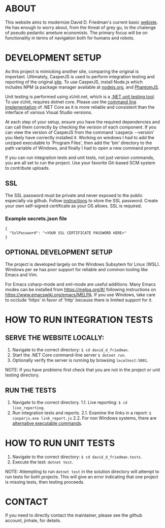 # ABOUT

This website aims to modernize David D. Friedman's current basic
[webiste](http://daviddfriedman.com/). He has enough to worry about,
from the threat of grey gu, to the chalenge of pseudo pedantic ameture
economists. The primary focus will be on functionality in terms of
navigation both for humans and robots.

# DEVELOPMENT SETUP

As this project is mimicking another site, comparing the original is
important. Ultimately, CasperJS is used to perform integration testing
and reporting of the original [site](http://daviddfriedman.com/). To
use CasperJS, install Node.js which includes NPM (a package manager
available at [nodejs.org](https://nodejs.org/en/), and
[PhantomJS](http://phantomjs.org/).

Unit testing is performed using xUnit.net, which is a [.NET unit
testing
tool](https://xunit.github.io/docs/getting-started-dotnet-core.html). To
use xUnit, requires dotnet core. Please use the [command line
implementation](https://github.com/dotnet/core) of .NET Core as it is
more reliable and consistent than the interface of various Visual
Studio versions.

At each step of your setup, ensure you have the required dependencies
and can call them correctly by checking the version of each
component. If you can view the version of CasperJS from the command
'casperjs --version' you likely have correctly installed it. Working
on windows I had to add the unziped executable to 'Program Files',
then add the 'bin' directory to the path variable of Windows, and
finally I had to open a new command prompt.

If you can run integration tests and unit tests, not just version
commands, you are all set to run the project. Use your favorite
Git-based SCM system to contribute uploads.

## SSL

The SSL password must be private and never exposed to the public
especially via github.  Follow
[instructions](https://docs.microsoft.com/en-us/aspnet/core/security/app-secrets?tabs=visual-studio)
to store the SSL password.  Create your own self-signed certificate as
your OS allows.  SSL is required.  

### Example secrets.json file
~~~~
{
  "SslPassword": "<YOUR SSL CERTIFICATE PASSWORD HERE>"
}
~~~~


## OPTIONAL DEVELOPMENT SETUP

The project is developed largely on the Windows Subsytem for Linux
(WSL). Windows per se has poor support for reliable and common tooling
like Emacs and Vim.

For Emacs csharp-mode and xml-mode are useful additions. Many Emacs
modes can be installed from https://melpa.org/#/ following
instructions on https://www.emacswiki.org/emacs/MELPA. If you use
Windows, take care to occlude 'https' in favor of 'http' because there
is limited support for it.

# HOW TO RUN INTEGRATION TESTS

## SERVE THE WEBSITE LOCALLY:
1. Navigate to the correct directory: `$ cd david_d_friedman`.
2. Start the .NET Core command-line server `$ dotnet run`.
3. Optionally verify the server is running by browsing `localhost:5001`.

NOTE: If you have problems first check that you are not in the project
or unit testing directory.

## RUN THE TESTS
1. Navigate to the correct directory.
1.1. Live reporting: `$ cd live_reporting`.
2. Run integration tests and reports.
2.1. Examine the links in a report: `$ casperjs.exe link_report.js`
2.2. For non Windows systems, there are [alternative executable commands](http://docs.casperjs.org/en/latest/quickstart.html#a-minimal-scraping-script).

# HOW TO RUN UNIT TESTS

1. Navigate to the correct directory: `$ cd david_d_friedman.tests`.
2. Execute the test: `dotnet test`.

NOTE: Attempting to run `dotnet test` in the solution directory will
attempt to run tests for both projects. This will give an error
indicating that one project is missing tests, then testing proceeds.

# CONTACT

If you need to directly contact the maintainer, please see the github
account, jinhale, for details.
